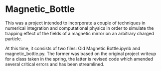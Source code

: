 # Magnetic_Bottle
This was a project intended to incorporate a couple of techniques in numerical integration and 
computational physics in order to simulate the trapping effect of the fields of a magnetic mirror
on an arbitrary charged particle.

At this time, it consists of two files: Old Magnetic Bottle.ipynb and magnetic_bottle.py.
The former was based on the original project writeup for a class taken in the spring, 
the latter is revised code which amended several critical errors and has been streamlined. 

